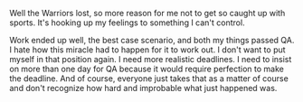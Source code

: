 Well the Warriors lost, so more reason for me not to get so caught up with sports. It's hooking up my feelings to something I can't control.

Work ended up well, the best case scenario, and both my things passed QA. I hate how this miracle had to happen for it to work out. I don't want to put myself in that position again. I need more realistic deadlines. I need to insist on more than one day for QA because it would require perfection to make the deadline. And of course, everyone just takes that as a matter of course and don't recognize how hard and improbable what just happened was.
